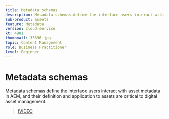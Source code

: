 ```yaml
---
title: Metadata schemas
description: Metadata schemas define the interface users interact with asset metadata in AEM, and their definition and application to assets are critical to digital asset management.
sub-product: assets
feature: Metadata
version: cloud-service
kt: 4981
thumbnail: 33696.jpg
topic: Content Management
role: Business Practitioner
level: Beginner
---
```


# Metadata schemas

Metadata schemas define the interface users interact with asset metadata in AEM, and their definition and application to assets are critical to digital asset management.

>[!VIDEO](https://video.tv.adobe.com/v/33696/?quality=12&learn=on&hidetitle=true)
